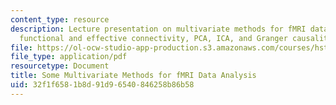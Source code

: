 ```yaml
---
content_type: resource
description: Lecture presentation on multivariate methods for fMRI data analysis,
  functional and effective connectivity, PCA, ICA, and Granger causality.
file: https://ol-ocw-studio-app-production.s3.amazonaws.com/courses/hst-583-functional-magnetic-resonance-imaging-data-acquisition-and-analysis-fall-2008/32f1f6581b8d91d96540846258b86b58_1126_mv_stats2.pdf
file_type: application/pdf
resourcetype: Document
title: Some Multivariate Methods for fMRI Data Analysis
uid: 32f1f658-1b8d-91d9-6540-846258b86b58
---
```


